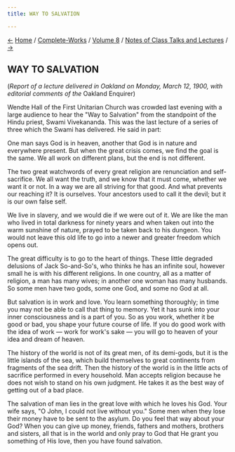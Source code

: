 ```yaml
---
title: WAY TO SALVATION

---
```

<div>

[←](the_reality_and_the_shadow.htm) [Home](../../../index.htm) /
[Complete-Works](../../complete_works.htm) / [Volume
8](../volume_8_contents.htm) / [Notes of Class Talks and
Lectures](notes_of_class_talks_and_lectures_contents.htm)
/ [→](the_people_of_india.htm)

  

## WAY TO SALVATION

(*Report of a lecture delivered in Oakland on Monday, March 12, 1900,
with  
editorial comments of the* Oakland Enquirer)

Wendte Hall of the First Unitarian Church was crowded last evening with
a large audience to hear the "Way to Salvation" from the standpoint of
the Hindu priest, Swami Vivekananda. This was the last lecture of a
series of three which the Swami has delivered. He said in part:

One man says God is in heaven, another that God is in nature and
everywhere present. But when the great crisis comes, we find the goal is
the same. We all work on different plans, but the end is not different.

The two great watchwords of every great religion are renunciation and
self-sacrifice. We all want the truth, and we know that it must come,
whether we want it or not. In a way we are all striving for that good.
And what prevents our reaching it? It is ourselves. Your ancestors used
to call it the devil; but it is our own false self.

We live in slavery, and we would die if we were out of it. We are like
the man who lived in total darkness for ninety years and when taken out
into the warm sunshine of nature, prayed to be taken back to his
dungeon. You would not leave this old life to go into a newer and
greater freedom which opens out.

The great difficulty is to go to the heart of things. These little
degraded delusions of Jack So-and-So's, who thinks he has an infinite
soul, however small he is with his different religions. In one country,
all as a matter of religion, a man has many wives; in another one woman
has many husbands. So some men have two gods, some one God, and some no
God at all.

But salvation is in work and love. You learn something thoroughly; in
time you may not be able to call that thing to memory. Yet it has sunk
into your inner consciousness and is a part of you. So as you work,
whether it be good or bad, you shape your future course of life. If you
do good work with the idea of work — work for work's sake — you will go
to heaven of your idea and dream of heaven.

The history of the world is not of its great men, of its demi-gods, but
it is the little islands of the sea, which build themselves to great
continents from fragments of the sea drift. Then the history of the
world is in the little acts of sacrifice performed in every household.
Man accepts religion because he does not wish to stand on his own
judgment. He takes it as the best way of getting out of a bad place.

The salvation of man lies in the great love with which he loves his God.
Your wife says, "O John, I could not live without you." Some men when
they lose their money have to be sent to the asylum. Do you feel that
way about your God? When you can give up money, friends, fathers and
mothers, brothers and sisters, all that is in the world and only pray to
God that He grant you something of His love, then you have found
salvation.

</div>
